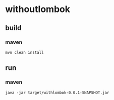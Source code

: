 # withoutlombok

## build

### maven
```
mvn clean install
```

## run

### maven
```
java -jar target/withlombok-0.0.1-SNAPSHOT.jar
```